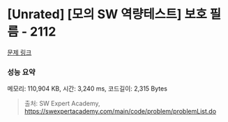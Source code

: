 # [Unrated] [모의 SW 역량테스트] 보호 필름 - 2112 

[문제 링크](https://swexpertacademy.com/main/code/problem/problemDetail.do?contestProbId=AV5V1SYKAaUDFAWu) 

### 성능 요약

메모리: 110,904 KB, 시간: 3,240 ms, 코드길이: 2,315 Bytes



> 출처: SW Expert Academy, https://swexpertacademy.com/main/code/problem/problemList.do